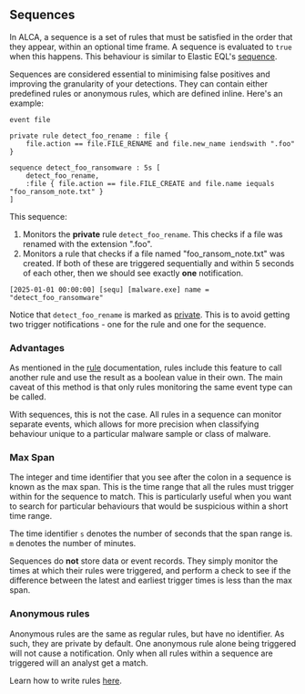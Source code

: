 ## Sequences

In ALCA, a sequence is a set of rules that must be satisfied in the order that they appear, within an optional time frame.
A sequence is evaluated to `true` when this happens. This behaviour is similar to Elastic EQL's
[sequence](https://www.elastic.co/guide/en/elasticsearch/reference/current/eql-syntax.html#eql-sequences).

Sequences are considered essential to minimising false positives and improving the granularity of your detections.
They can contain either predefined rules or anonymous rules, which are defined inline. Here's an example:

```
event file

private rule detect_foo_rename : file {
    file.action == file.FILE_RENAME and file.new_name iendswith ".foo"
}

sequence detect_foo_ransomware : 5s [
    detect_foo_rename,
    :file { file.action == file.FILE_CREATE and file.name iequals "foo_ransom_note.txt" }
]
```

This sequence:
1. Monitors the **private** rule `detect_foo_rename`. This checks if a file was renamed with the extension ".foo".
2. Monitors a rule that checks if a file named "foo_ransom_note.txt" was created. If both of these are triggered
   sequentially and within 5 seconds of each other, then we should see exactly **one** notification.

```
[2025-01-01 00:00:00] [sequ] [malware.exe] name = "detect_foo_ransomware"
```

Notice that `detect_foo_rename` is marked as [private](RULES.md#private-rules). This is to avoid getting two trigger 
notifications - one for the rule and one for the sequence.

### Advantages

As mentioned in the [rule](RULES.md) documentation, rules include this feature to call another rule and use the result
as a boolean value in their own. The main caveat of this method is that only rules monitoring the same event type can
be called.

With sequences, this is not the case. All rules in a sequence can monitor separate events, which allows for
more precision when classifying behaviour unique to a particular malware sample or class of malware.

### Max Span

The integer and time identifier that you see after the colon in a sequence is known as the max span. This is the time
range that all the rules must trigger within for the sequence to match. This is particularly useful when you want
to search for particular behaviours that would be suspicious within a short time range.

The time identifier `s` denotes the number of seconds that the span range is. `m` denotes the number of minutes.

Sequences do **not** store data or event records. They simply monitor the times at which their rules were triggered,
and perform a check to see if the difference between the latest and earliest trigger times is less than the max span.

### Anonymous rules

Anonymous rules are the same as regular rules, but have no identifier. As such, they are private by default. One
anonymous rule alone being triggered will not cause a notification. Only when all rules within a sequence are triggered
will an analyst get a match.

Learn how to write rules [here](RULES.md).